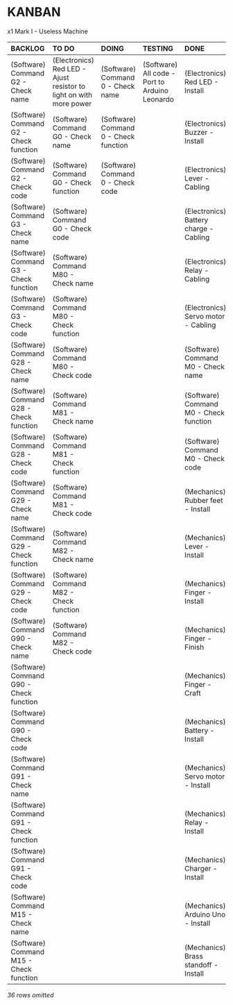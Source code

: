 # KANBAN
x1 Mark I - Useless Machine

|**BACKLOG**                                                     |**TO DO**                                                         |**DOING**                            |**TESTING**                                   |**DONE**                              |
|:---------------------------------------------------------------|:-----------------------------------------------------------------|:------------------------------------|:---------------------------------------------|:-------------------------------------|
|(Software) Command G2 - Check name                              |(Electronics) Red LED - Ajust resistor to light on with more power|(Software) Command 0 - Check name    |(Software) All code - Port to Arduino Leonardo|(Electronics) Red LED - Install       |
|(Software) Command G2 - Check function                          |(Software) Command G0 - Check name                                |(Software) Command 0 - Check function|                                              |(Electronics) Buzzer - Install        |
|(Software) Command G2 - Check code                              |(Software) Command G0 - Check function                            |(Software) Command 0 - Check code    |                                              |(Electronics) Lever - Cabling         |
|(Software) Command G3 - Check name                              |(Software) Command G0 - Check code                                |                                     |                                              |(Electronics) Battery charge - Cabling|
|(Software) Command G3 - Check function                          |(Software) Command M80 - Check name                               |                                     |                                              |(Electronics) Relay - Cabling         |
|(Software) Command G3 - Check code                              |(Software) Command M80 - Check function                           |                                     |                                              |(Electronics) Servo motor - Cabling   |
|(Software) Command G28 - Check name                             |(Software) Command M80 - Check code                               |                                     |                                              |(Software) Command M0 - Check name    |
|(Software) Command G28 - Check function                         |(Software) Command M81 - Check name                               |                                     |                                              |(Software) Command M0 - Check function|
|(Software) Command G28 - Check code                             |(Software) Command M81 - Check function                           |                                     |                                              |(Software) Command M0 - Check code    |
|(Software) Command G29 - Check name                             |(Software) Command M81 - Check code                               |                                     |                                              |(Mechanics) Rubber feet - Install     |
|(Software) Command G29 - Check function                         |(Software) Command M82 - Check name                               |                                     |                                              |(Mechanics) Lever - Install           |
|(Software) Command G29 - Check code                             |(Software) Command M82 - Check function                           |                                     |                                              |(Mechanics) Finger - Install          |
|(Software) Command G90 - Check name                             |(Software) Command M82 - Check code                               |                                     |                                              |(Mechanics) Finger - Finish           |
|(Software) Command G90 - Check function                         |                                                                  |                                     |                                              |(Mechanics) Finger - Craft            |
|(Software) Command G90 - Check code                             |                                                                  |                                     |                                              |(Mechanics) Battery - Install         |
|(Software) Command G91 - Check name                             |                                                                  |                                     |                                              |(Mechanics) Servo motor - Install     |
|(Software) Command G91 - Check function                         |                                                                  |                                     |                                              |(Mechanics) Relay - Install           |
|(Software) Command G91 - Check code                             |                                                                  |                                     |                                              |(Mechanics) Charger - Install         |
|(Software) Command M15 - Check name                             |                                                                  |                                     |                                              |(Mechanics) Arduino Uno - Install     |
|(Software) Command M15 - Check function                         |                                                                  |                                     |                                              |(Mechanics) Brass standoff - Install  |
*36 rows omitted*

